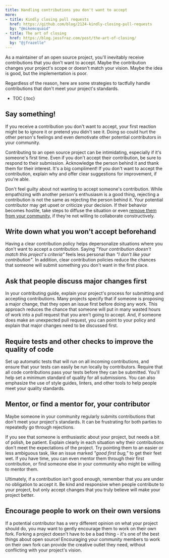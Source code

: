 ```yaml
---
title: Handling contributions you don't want to accept
more:
- title: Kindly closing pull requests
  href: https://github.com/blog/2124-kindly-closing-pull-requests
  by: "@mikemcquaid"
- title: The art of closing
  href: https://blog.jessfraz.com/post/the-art-of-closing/
  by: "@jfrazelle"
---
```


As a maintainer of an open source project, you'll inevitably receive contributions that you don't want to accept. Maybe the contribution changes your project's scope or doesn't match your vision. Maybe the idea is good, but the implementation is poor.

Regardless of the reason, here are some strategies to tactfully handle contributions that don't meet your project's standards.

* TOC
{:toc}

## Say something!

If you receive a contribution you don't want to accept, your first reaction might be to ignore it or pretend you didn't see it. Doing so could hurt the other person's feelings and even demotivate other potential contributors in your community.

Contributing to an open source project can be intimidating, especially if it's someone's first time. Even if you don't accept their contribution, be sure to respond to their submission. Acknowledge the person behind it and thank them for their interest. It's a big compliment! If you don't want to accept the contribution, explain why and offer clear suggestions for improvement, if you're able.

Don't feel guilty about not wanting to accept someone's contribution. While empathizing with another person's enthusiasm is a good thing, rejecting a contribution is not the same as rejecting the person behind it. Your potential contributor may get upset or criticize your decision. If their behavior becomes hostile, take steps to diffuse the situation or even [remove them from your community](../conduct), if they're not willing to collaborate constructively.

## Write down what you won't accept beforehand

Having a clear contribution policy helps depersonalize situations where you don't want to accept a contribution. Saying _"Your contribution doesn't match this project's criteria"_ feels less personal than _"I don't like your contribution"_. In addition, clear contribution policies reduce the chances that someone will submit something you don't want in the first place.

## Ask that people discuss major changes first

In your contributing guide, explain your project's process for submitting and accepting contributions. Many projects specify that if someone is proposing a major change, that they open an issue first before doing any work. This approach reduces the chance that someone will put in many wasted hours of work into a pull request that you aren't going to accept. And, if someone does make an unexpected pull request, you can point to your policy and explain that major changes need to be discussed first.

## Require tests and other checks to improve the quality of code

Set up automatic tests that will run on all incoming contributions, and ensure that your tests can easily be run locally by contributors. Require that all code contributions pass your tests before they can be submitted. You'll help set a minimum standard of quality for all submissions. You can also emphasize the use of style guides, linters, and other tools to help people meet your quality standards.

## Mentor, or find a mentor for, your contributor

Maybe someone in your community regularly submits contributions that don't meet your project's standards. It can be frustrating for both parties to repeatedly go through rejections.

If you see that someone is enthusiastic about your project, but needs a bit of polish, be patient. Explain clearly in each situation why their contributions don't meet the expectations of the project. Try pointing them to an easier or less ambiguous task, like an issue marked _"good first bug,"_ to get their feet wet. If you have time, you can even mentor them through their first contribution, or find someone else in your community who might be willing to mentor them.

Ultimately, if a contribution isn't good enough, remember that you are under no obligation to accept it. Be kind and responsive when people contribute to your project, but only accept changes that you truly believe will make your project better.

## Encourage people to work on their own versions

If a potential contributor has a very different opinion on what your project should do, you may want to gently encourage them to work on their own fork. Forking a project doesn't have to be a bad thing - it's one of the best things about open source! Encouraging your community members to work on their own fork can provide the creative outlet they need, without conflicting with your project's vision.
